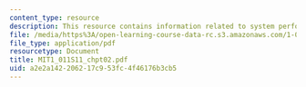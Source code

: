 ```yaml
---
content_type: resource
description: This resource contains information related to system performance.
file: /media/https%3A/open-learning-course-data-rc.s3.amazonaws.com/1-011-project-evaluation-spring-2011/a2e2a142206217c953fc4f46176b3cb5_MIT1_011S11_chpt02.pdf
file_type: application/pdf
resourcetype: Document
title: MIT1_011S11_chpt02.pdf
uid: a2e2a142-2062-17c9-53fc-4f46176b3cb5
---
```

